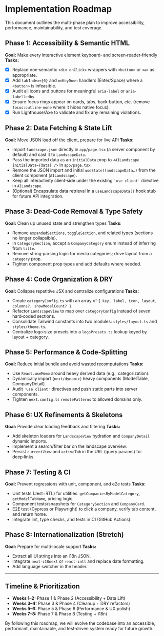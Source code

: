  # Implementation Roadmap

 This document outlines the multi-phase plan to improve accessibility, performance, maintainability, and test coverage.

 ## Phase 1: Accessibility & Semantic HTML
 **Goal:** Make every interactive element keyboard‑ and screen‑reader‑friendly
 **Tasks:**
 - [x] Replace non‑semantic `<div onClick>` wrappers with `<button>` or `<a>` as appropriate.
 - [x] Add `tabIndex={0}` and `onKeyDown` handlers (Enter/Space) where a `<button>` is infeasible.
 - [x] Audit all icons and buttons for meaningful `aria-label` or `aria-labelledby`.
 - [x] Ensure focus rings appear on cards, tabs, back‑button, etc. (remove `focus:outline-none` where it hides native focus).
 - [x] Run Lighthouse/Axe to validate and fix any remaining violations.

 ## Phase 2: Data Fetching & State Lift
 **Goal:** Move JSON load off the client, prepare for live API
 **Tasks:**
 - Import `landscape.json` directly in `app/page.tsx` (a server component by default) and cast it to `LandscapeData`.
 - Pass the imported data as an `initialData` prop to `<AILandscape initialData={data} />` in `app/page.tsx`.
 - Remove the JSON import and initial `useState(landscapeData…)` from the client component (`AILandscape`).
 - Keep all interactivity client‑side under the existing `'use client'` directive in `AILandscape`.
 - (Optional) Encapsulate data retrieval in a `useLandscapeData()` hook stub for future API integration.

 ## Phase 3: Dead‑Code Removal & Type Safety
 **Goal:** Clean up unused state and strengthen types
 **Tasks:**
 - Remove `expandedSections`, `toggleSection`, and related types (sections no longer collapsible).
 - In `CategorySection`, accept a `CompanyCategory` enum instead of inferring from `title`.
 - Remove string‑parsing logic for media categories; drive layout from a `category` prop.
 - Tighten component prop types and add defaults where needed.

 ## Phase 4: Code Organization & DRY
 **Goal:** Collapse repetitive JSX and centralize configurations
 **Tasks:**
 - Create `categoryConfig.ts` with an array of `{ key, label, icon, layout, columns?, showModelCount? }`.
 - Refactor `LandscapeView` to map over `categoryConfig` instead of seven hard‑coded sections.
 - Consolidate Tailwind constants into two modules: `styles/layout.ts` and `styles/theme.ts`.
 - Centralize logo‑size presets into a `logoPresets.ts` lookup keyed by layout + category.

 ## Phase 5: Performance & Code‑Splitting
 **Goal:** Reduce initial bundle and avoid wasted recomputations
 **Tasks:**
 - Use `React.useMemo` around heavy derived data (e.g., categorization).
 - Dynamically import (`next/dynamic`) heavy components (ModelTable, CompanyDetail).
 - Audit `'use client'` directives and push static parts into server components.
 - Tighten `next.config.ts` `remotePatterns` to allowed domains only.

 ## Phase 6: UX Refinements & Skeletons
 **Goal:** Provide clear loading feedback and filtering
 **Tasks:**
 - Add skeleton loaders for `LandscapeView` hydration and `CompanyDetail` dynamic imports.
 - Implement a search/filter bar on the landscape overview.
 - Persist `currentView` and `activeTab` in the URL (query params) for deep‑links.

 ## Phase 7: Testing & CI
 **Goal:** Prevent regressions with unit, component, and e2e tests
 **Tasks:**
 - Unit tests (Jest+RTL) for utilities: `getCompaniesByModelCategory`, `getModelTabName`, pricing logic.
 - Component tests/snapshots for `CategorySection` and `CompanyCard`.
 - E2E test (Cypress or Playwright) to click a company, verify tab content, and return home.
 - Integrate lint, type checks, and tests in CI (GitHub Actions).

 ## Phase 8: Internationalization (Stretch)
 **Goal:** Prepare for multi‑locale support
 **Tasks:**
 - Extract all UI strings into an i18n JSON.
 - Integrate `next-i18next` or `react-intl` and replace date formatting.
 - Add language switcher in the header.

 ---
 ## Timeline & Prioritization
 - **Weeks 1–2:** Phase 1 & Phase 2 (Accessibility + Data Lift)
 - **Weeks 3–4:** Phase 3 & Phase 4 (Cleanup + DRY refactors)
 - **Weeks 5–6:** Phase 5 & Phase 6 (Performance & UX polish)
 - **Weeks 7–8:** Phase 7 & Phase 8 (Testing + i18n)

 By following this roadmap, we will evolve the codebase into an accessible, performant, maintainable, and test‑driven system ready for future growth.